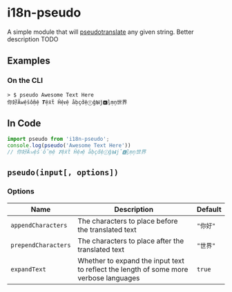 # i18n-pseudo

A simple module that will [pseudotranslate](https://en.wikipedia.org/wiki/Pseudotranslation) any given string. Better description TODO

## Examples

### On the CLI

```shell
> $ pseudo Awesome Text Here
你好Ã𝚠ệṧỗṃệ 𝑻ệẍẗ Ĥệ𝖗ệ åḅçḋệⓕĝ𝖍ℹǰ🅺ḻṃņ世界
```

## In Code

```javascript
import pseudo from 'i18n-pseudo';
console.log(pseudo('Awesome Text Here'))
// 你好Ã𝚠ệṧỗṃệ 𝑻ệẍẗ Ĥệ𝖗ệ åḅçḋệⓕĝ𝖍ℹǰ🅺ḻṃņ世界
```

## `pseudo(input[, options])`

### Options

| Name | Description | Default |
| ----- | ----- | -- |
| `appendCharacters` | The characters to place before the translated text | `"你好"` |
| `prependCharacters` | The characters to place after the translated text | `"世界"` |
| `expandText` | Whether to expand the input text to reflect the length of some more verbose languages | `true` |
